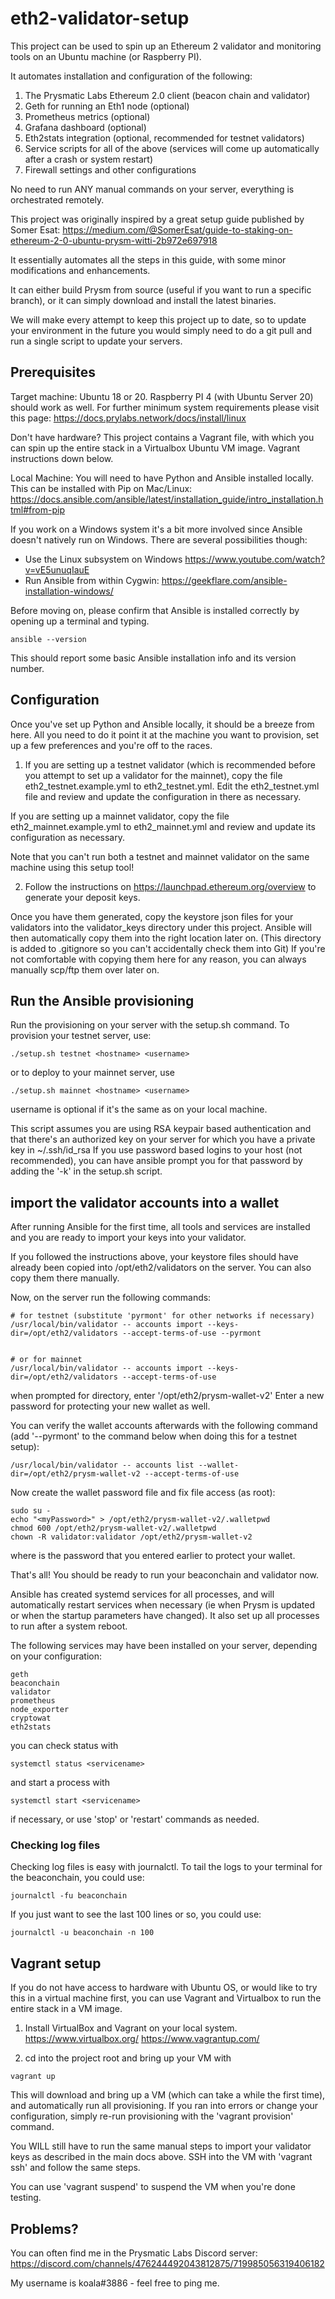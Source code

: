 # eth2-validator-setup

This project can be used to spin up an Ethereum 2 validator and monitoring tools on an Ubuntu machine (or Raspberry PI).

It automates installation and configuration of the following:
1. The Prysmatic Labs Ethereum 2.0 client (beacon chain and validator)
2. Geth for running an Eth1 node (optional)
3. Prometheus metrics (optional)
4. Grafana dashboard (optional)
5. Eth2stats integration (optional, recommended for testnet validators)
6. Service scripts for all of the above (services will come up automatically after a crash or system restart)
7. Firewall settings and other configurations

No need to run ANY manual commands on your server, everything is orchestrated remotely.

This project was originally inspired by a great setup guide published by
Somer Esat:
https://medium.com/@SomerEsat/guide-to-staking-on-ethereum-2-0-ubuntu-prysm-witti-2b972e697918

It essentially automates all the steps in this guide, with some minor modifications and enhancements.

It can either build Prysm from source (useful if you want to run a specific branch), or it can
simply download and install the latest binaries.

We will make every attempt to keep this project up to date, so to update your environment in the future you would simply need to do a git pull and run a single script to update your servers.

## Prerequisites

Target machine: Ubuntu 18 or 20. Raspberry PI 4 (with Ubuntu Server 20) should work as well.
For further minimum system requirements please visit this page: https://docs.prylabs.network/docs/install/linux

Don't have hardware? This project contains a Vagrant file, with which you can spin up the entire stack in a Virtualbox Ubuntu VM image. Vagrant instructions down below.

Local Machine: You will need to have Python and Ansible installed locally.  This can be installed with Pip on Mac/Linux:
https://docs.ansible.com/ansible/latest/installation_guide/intro_installation.html#from-pip

If you work on a Windows system it's a bit more involved since Ansible doesn't natively run on Windows. There are several possibilities though:
* Use the Linux subsystem on Windows https://www.youtube.com/watch?v=vE5unuqIauE
* Run Ansible from within Cygwin: https://geekflare.com/ansible-installation-windows/

Before moving on, please confirm that Ansible is installed correctly by opening up a terminal and typing.

```
ansible --version
```

This should report some basic Ansible installation info and its version number.

## Configuration

Once you've set up Python and Ansible locally, it should be a breeze from here. All you need to do it point it at the machine you want to provision, set up a few preferences and you're off to the races.

1. If you are setting up a testnet validator (which is recommended before you attempt to set up a validator for the mainnet), copy the file eth2_testnet.example.yml to eth2_testnet.yml.
Edit the eth2_testnet.yml file and review and update the configuration in there as necessary.

If you are setting up a mainnet validator, copy the file eth2_mainnet.example.yml to eth2_mainnet.yml
and review and update its configuration as necessary.

Note that you can't run both a testnet and mainnet validator on the same machine using this setup tool!

2. Follow the instructions on https://launchpad.ethereum.org/overview to generate your deposit keys.

Once you have them generated, copy the keystore json files for your validators into the validator_keys
directory under this project. Ansible will then automatically copy them into the right location later on.
(This directory is added to .gitignore so you can't accidentally check them into Git)
If you're not comfortable with copying them here for any reason, you can always manually scp/ftp them over
later on.

## Run the Ansible provisioning

Run the provisioning on your server with the setup.sh command. To provision your testnet server, use:

```
./setup.sh testnet <hostname> <username>
```

or to deploy to your mainnet server, use
```
./setup.sh mainnet <hostname> <username>
```
username is optional if it's the same as on your local machine.

This script assumes you are using RSA keypair based authentication and that there's an authorized key on your
server for which you have a private key in ~/.ssh/id_rsa
If you use password based logins to your host (not recommended), you can have ansible prompt you for
that password by adding the '-k' in the setup.sh script.

## import the validator accounts into a wallet

After running Ansible for the first time, all tools and services are installed and you are ready
to import your keys into your validator.

If you followed the instructions above, your keystore files should have already been copied into
/opt/eth2/validators on the server. You can also copy them there manually.

Now, on the server run the following commands:
```
# for testnet (substitute 'pyrmont' for other networks if necessary)
/usr/local/bin/validator -- accounts import --keys-dir=/opt/eth2/validators --accept-terms-of-use --pyrmont


# or for mainnet
/usr/local/bin/validator -- accounts import --keys-dir=/opt/eth2/validators --accept-terms-of-use
```

when prompted for directory, enter '/opt/eth2/prysm-wallet-v2'
Enter a new password for protecting your new wallet as well.

You can verify the wallet accounts afterwards with the following command
(add '--pyrmont' to the command below when doing this for a testnet setup):
```
/usr/local/bin/validator -- accounts list --wallet-dir=/opt/eth2/prysm-wallet-v2 --accept-terms-of-use
```

Now create the wallet password file and fix file access (as root):
```
sudo su -
echo "<myPassword>" > /opt/eth2/prysm-wallet-v2/.walletpwd
chmod 600 /opt/eth2/prysm-wallet-v2/.walletpwd
chown -R validator:validator /opt/eth2/prysm-wallet-v2
```

where <myPassword> is the password that you entered earlier to protect your wallet.

That's all! You should be ready to run your beaconchain and validator now.

Ansible has created systemd services for all processes, and will automatically restart
services when necessary (ie when Prysm is updated or when the startup parameters have changed).
It also set up all processes to run after a system reboot.

The following services may have been installed on your server, depending on your configuration:

```
geth
beaconchain
validator
prometheus
node_exporter
cryptowat
eth2stats
```

you can check status with
```
systemctl status <servicename>
```
and start a process with
```
systemctl start <servicename>
```
if necessary, or use 'stop' or 'restart' commands as needed.

### Checking log files

Checking log files is easy with journalctl. To tail the logs to your terminal for the beaconchain,
you could use:

```
journalctl -fu beaconchain
```

If you just want to see the last 100 lines or so, you could use:
```
journalctl -u beaconchain -n 100
```


## Vagrant setup

If you do not have access to hardware with Ubuntu OS, or would like to try this in a virtual machine first,
you can use Vagrant and Virtualbox to run the entire stack in a VM image.

1. Install VirtualBox and Vagrant on your local system.
https://www.virtualbox.org/
https://www.vagrantup.com/

2. cd into the project root and bring up your VM with

```
vagrant up
```
This will download and bring up a VM (which can take a while the first time), and
automatically run all provisioning. If you ran into errors or change your
configuration, simply re-run provisioning with the 'vagrant provision' command.

You WILL still have to run the same manual steps to import your validator keys as
described in the main docs above. SSH into the VM with 'vagrant ssh' and follow the same steps.

You can use 'vagrant suspend' to suspend the VM when you're done testing.

## Problems?

You can often find me in the Prysmatic Labs Discord server:
https://discord.com/channels/476244492043812875/719985056319406182

My username is koala#3886 - feel free to ping me.
